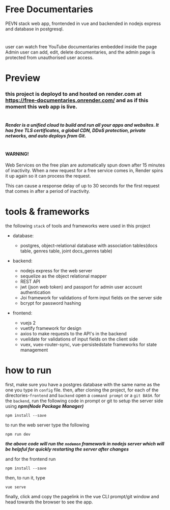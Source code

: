 # Free Documentaries
PEVN stack web app, frontended in vue and backended in nodejs express and database in postgresql.
# 
user can watch free YouTube documentaries embedded inside the page
Admin user can add, edit, delete documentaries, and the admin page is protected from unauthorised user access.
#
# Preview
### this project is deployd to and hosted on render.com at https://free-documentaries.onrender.com/ and as if this moment this web app is live.
# 
***Render is a unified cloud to build and run all your apps and websites. It has free TLS certificates, a global CDN, DDoS protection, private networks, and auto deploys from Git.***
# 
#### WARNING!
Web Services on the free plan are automatically spun down after 15 minutes of inactivity. When a new request for a free service comes in, Render spins it up again so it can process the request.

This can cause a response delay of up to 30 seconds for the first request that comes in after a period of inactivity.
# 
# tools & frameworks
the following `stack` of tools and frameworks were used in this project
* database:
  * postgres, object-relational database with association tables(docs table, genres table, joint docs_genres table) 

* backend:
   * nodejs express for the web server
   * sequelize as the object relational mapper
   * REST API
   * jwt (json web token) and passport for admin user account authentication
   * Joi framework for validations of form input fields on the server side
   * bcrypt for password hashing

* frontend:
   * vuejs 2
   * vuetify framework for design 
   * axios to make requests to the API's in the backend
   * vuelidate for validations of input fields on the client side
   * vuex, vuex-router-sync, vue-persistedstate frameworks for state management


# how to run
first, make sure you have a postgres database with the same name as the one you type in ```config``` file. then, after cloning the project, for each of the directories-`frontend` and `backend` open a `command prompt` or a `git BASH`.
for the `backend`, run the following code in prompt or git to setup the server side using ***npm(Node Package Manager)***
```
npm install --save
```
to run the web server type the following
```
npm run dev
```
***the above code will run the `nodemon` framework in nodejs server which will be helpful for quickly restarting the server after changes***

and for the frontend run
```
npm install --save
```
then, to run it, type
```
vue serve
```
finally, click amd copy the pagelink in the vue CLI prompt/git window and head towards the browser to see the app.
